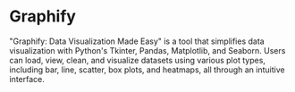 # Graphify
"Graphify: Data Visualization Made Easy" is a tool that simplifies data visualization with Python's Tkinter, Pandas, Matplotlib, and Seaborn. Users can load, view, clean, and visualize datasets using various plot types, including bar, line, scatter, box plots, and heatmaps, all through an intuitive interface.
